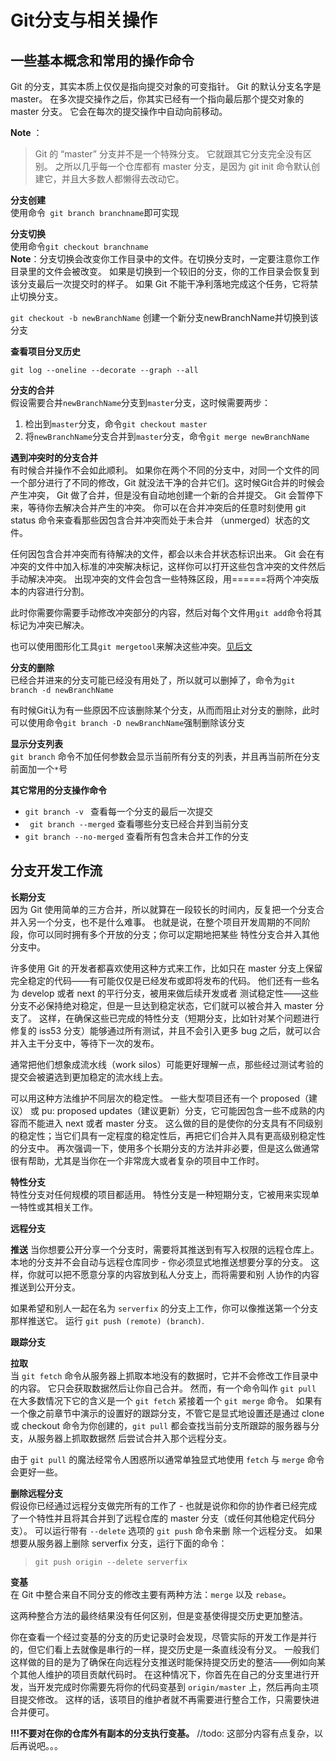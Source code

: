 # Git分支与相关操作

## 一些基本概念和常用的操作命令

Git 的分支，其实本质上仅仅是指向提交对象的可变指针。 Git 的默认分支名字是 master。 在多次提交操作之后，你其实已经有一个指向最后那个提交对象的 master 分支。 它会在每次的提交操作中自动向前移动。

**Note** ：
>Git 的 “master” 分支并不是一个特殊分支。 它就跟其它分支完全没有区别。 之所以几乎每一个仓库都有 master 分支，是因为 git init 命令默认创建它，并且大多数人都懒得去改动它。

**分支创建**  
使用命令` git branch branchname`即可实现

**分支切换**  
使用命令`git checkout branchname`  
**Note**：分支切换会改变你工作目录中的文件。在切换分支时，一定要注意你工作目录里的文件会被改变。 如果是切换到一个较旧的分支，你的工作目录会恢复到该分支最后一次提交时的样子。 如果 Git 不能干净利落地完成这个任务，它将禁止切换分支。


`git checkout -b newBranchName`  创建一个新分支newBranchName并切换到该分支

**查看项目分叉历史**

`git log --oneline --decorate --graph --all`

**分支的合并**  
假设需要合并`newBranchName`分支到`master`分支，这时候需要两步：
1. 检出到`master`分支，命令`git checkout master`
2. 将`newBranchName`分支合并到`master`分支，命令`git merge newBranchName`


**遇到冲突时的分支合并**  
有时候合并操作不会如此顺利。 如果你在两个不同的分支中，对同一个文件的同一个部分进行了不同的修改，Git 就没法干净的合并它们。这时候Git合并的时候会产生冲突， Git 做了合并，但是没有自动地创建一个新的合并提交。 Git 会暂停下来，等待你去解决合并产生的冲突。 你可以在合并冲突后的任意时刻使用 git status 命令来查看那些因包含合并冲突而处于未合并 （unmerged）状态的文件。

任何因包含合并冲突而有待解决的文件，都会以未合并状态标识出来。 Git 会在有冲突的文件中加入标准的冲突解决标记，这样你可以打开这些包含冲突的文件然后手动解决冲突。 出现冲突的文件会包含一些特殊区段，用======将两个冲突版本的内容进行分割。

此时你需要你需要手动修改冲突部分的内容，然后对每个文件用`git add`命令将其标记为冲突已解决。

也可以使用图形化工具`git mergetool`来解决这些冲突。[见后文](todo)

**分支的删除**  
已经合并进来的分支可能已经没有用处了，所以就可以删掉了，命令为`git branch -d newBranchName`

有时候Git认为有一些原因不应该删除某个分支，从而而阻止对分支的删除，此时可以使用命令`git branch -D newBranchName`强制删除该分支

**显示分支列表**  
`git branch` 命令不加任何参数会显示当前所有分支的列表，并且再当前所在分支前面加一个`*`号


**其它常用的分支操作命令**
* `git branch -v ` 查看每一个分支的最后一次提交  
* ` git branch --merged` 查看哪些分支已经合并到当前分支
* `git branch --no-merged` 查看所有包含未合并工作的分支


## 分支开发工作流

**长期分支**  
因为 Git 使用简单的三方合并，所以就算在一段较长的时间内，反复把一个分支合并入另一个分支，也不是什么难事。 也就是说，在整个项目开发周期的不同阶段，你可以同时拥有多个开放的分支；你可以定期地把某些
特性分支合并入其他分支中。

许多使用 Git 的开发者都喜欢使用这种方式来工作，比如只在 master 分支上保留完全稳定的代码——有可能仅仅是已经发布或即将发布的代码。 他们还有一些名为 develop 或者 next 的平行分支，被用来做后续开发或者
测试稳定性——这些分支不必保持绝对稳定，但是一旦达到稳定状态，它们就可以被合并入 master 分支了。 这样，在确保这些已完成的特性分支（短期分支，比如针对某个问题进行修复的 iss53 分支）能够通过所有测试，并且不会引入更多 bug 之后，就可以合并入主干分支中，等待下一次的发布。

通常把他们想象成流水线（work silos）可能更好理解一点，那些经过测试考验的提交会被遴选到更加稳定的流水线上去。

可以用这种方法维护不同层次的稳定性。 一些大型项目还有一个 proposed（建议） 或 pu: proposed updates（建议更新）分支，它可能因包含一些不成熟的内容而不能进入 next 或者 master 分支。 这么做的目的是使你的分支具有不同级别的稳定性；当它们具有一定程度的稳定性后，再把它们合并入具有更高级别稳定性的分支中。 再次强调一下，使用多个长期分支的方法并非必要，但是这么做通常很有帮助，尤其是当你在一个非常庞大或者复杂的项目中工作时。

**特性分支**  
特性分支对任何规模的项目都适用。 特性分支是一种短期分支，它被用来实现单一特性或其相关工作。

**远程分支**  

**推送**
当你想要公开分享一个分支时，需要将其推送到有写入权限的远程仓库上。 本地的分支并不会自动与远程仓库同步 - 你必须显式地推送想要分享的分支。 这样，你就可以把不愿意分享的内容放到私人分支上，而将需要和别
人协作的内容推送到公开分支。

如果希望和别人一起在名为 `serverfix` 的分支上工作，你可以像推送第一个分支那样推送它。 运行 `git push (remote) (branch)`.

**跟踪分支**  


**拉取**  
当 `git fetch` 命令从服务器上抓取本地没有的数据时，它并不会修改工作目录中的内容。 它只会获取数据然后让你自己合并。 
然而，有一个命令叫作 `git pull` 在大多数情况下它的含义是一个 `git fetch` 紧接着一个 `git merge` 命令。 如果有一个像之前章节中演示的设置好的跟踪分支，不管它是显式地设置还是通过 clone 或 checkout 命令为你创建的，`git pull` 都会查找当前分支所跟踪的服务器与分支，从服务器上抓取数据然
后尝试合并入那个远程分支。

由于 `git pull` 的魔法经常令人困惑所以通常单独显式地使用 `fetch` 与 `merge` 命令会更好一些。

**删除远程分支**  
假设你已经通过远程分支做完所有的工作了 - 也就是说你和你的协作者已经完成了一个特性并且将其合并到了远程仓库的 master 分支（或任何其他稳定代码分支）。 可以运行带有 `--delete` 选项的 `git push` 命令来删
除一个远程分支。 如果想要从服务器上删除 serverfix 分支，运行下面的命令：

> `git push origin --delete serverfix`

**变基**  
在 Git 中整合来自不同分支的修改主要有两种方法：`merge` 以及 `rebase`。

 这两种整合方法的最终结果没有任何区别，但是变基使得提交历史更加整洁。

你在查看一个经过变基的分支的历史记录时会发现，尽管实际的开发工作是并行的，但它们看上去就像是串行的一样，提交历史是一条直线没有分叉。
一般我们这样做的目的是为了确保在向远程分支推送时能保持提交历史的整洁——例如向某个其他人维护的项目贡献代码时。 在这种情况下，你首先在自己的分支里进行开发，当开发完成时你需要先将你的代码变基到 `origin/master` 上，然后再向主项目提交修改。 这样的话，该项目的维护者就不再需要进行整合工作，只需要快进合并便可。

**!!!不要对在你的仓库外有副本的分支执行变基。**
//todo: 这部分内容有点复杂，以后再说吧。。。





